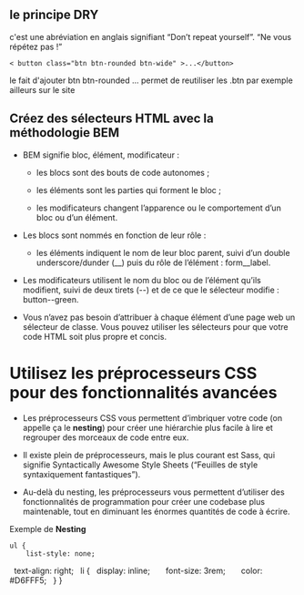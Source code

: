 ## le principe DRY
c'est une abréviation en anglais signifiant “Don’t repeat yourself”. “Ne vous répétez pas !”

    < button class="btn btn-rounded btn-wide" >...</button>
le fait d'ajouter btn btn-rounded ... permet de reutiliser les .btn par exemple ailleurs sur le site

## Créez des sélecteurs HTML avec la méthodologie BEM
* BEM signifie bloc, élément, modificateur :

    * les blocs sont des bouts de code autonomes ;

    * les éléments sont les parties qui forment le bloc ;

    * les modificateurs changent l’apparence ou le comportement d’un bloc ou d’un élément.

* Les blocs sont nommés en fonction de leur rôle :

    * les éléments indiquent le nom de leur bloc parent, suivi d’un double underscore/dunder (__) puis du rôle de l’élément : form__label.

* Les modificateurs utilisent le nom du bloc ou de l’élément qu’ils modifient, suivi de deux tirets (--) et de ce que le sélecteur modifie : button--green.

* Vous n’avez pas besoin d’attribuer à chaque élément d’une page web un sélecteur de classe. Vous pouvez utiliser les sélecteurs pour que votre code HTML soit plus propre et concis.

# Utilisez les préprocesseurs CSS pour des fonctionnalités avancées
* Les préprocesseurs CSS vous permettent d’imbriquer votre code (on appelle ça le **nesting**) pour créer une hiérarchie plus facile à lire et regrouper des morceaux de code entre eux.

* Il existe plein de préprocesseurs, mais le plus courant est Sass, qui signifie Syntactically Awesome Style Sheets (“Feuilles de style syntaxiquement fantastiques”).

* Au-delà du nesting, les préprocesseurs vous permettent d’utiliser des fonctionnalités de programmation pour créer une codebase plus maintenable, tout en diminuant les énormes quantités de code à écrire.

Exemple de **Nesting**

    ul {
        list-style: none;
        text-align: right;
        li {
            display: inline;
            font-size: 3rem;
            color: #D6FFF5;
        }
    }